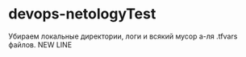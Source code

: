 # devops-netologyTest

Убираем локальные директории, логи и всякий мусор а-ля .tfvars файлов.
NEW LINE